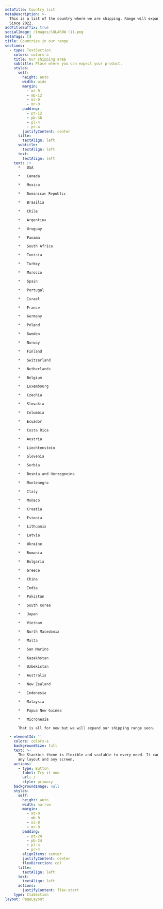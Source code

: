```yaml
---
metaTitle: Country list
metaDescription: >-
  This is a list of the country where we are shipping. Range will expand soon.
  Since 2022.
addTitleSuffix: true
socialImage: /images/SOLAROW (1).png
metaTags: []
title: Countries in our range
sections:
  - type: TextSection
    colors: colors-a
    title: Our shipping area
    subtitle: Place where you can expect your product.
    styles:
      self:
        height: auto
        width: wide
        margin:
          - mt-0
          - mb-12
          - ml-0
          - mr-0
        padding:
          - pt-12
          - pb-36
          - pl-4
          - pr-4
        justifyContent: center
      title:
        textAlign: left
      subtitle:
        textAlign: left
      text:
        textAlign: left
    text: |+
      *   USA

      *   Canada

      *   Mexico

      *   Dominican Republic

      *   Brasilia

      *   Chile

      *   Argentina

      *   Uruguay

      *   Panama

      *   South Africa

      *   Tunisia

      *   Turkey

      *   Morocco

      *   Spain

      *   Portugal

      *   Israel

      *   France

      *   Germany

      *   Poland

      *   Sweden

      *   Norway

      *   Finland

      *   Switzerland

      *   Netherlands

      *   Belgium

      *   Luxembourg

      *   Czechia

      *   Slovakia

      *   Columbia

      *   Ecuador

      *   Costa Rica

      *   Austria

      *   Liechtenstein

      *   Slovenia

      *   Serbia

      *   Bosnia and Herzegovina

      *   Montenegro

      *   Italy

      *   Monaco

      *   Croatia

      *   Estonia

      *   Lithuania

      *   Latvia

      *   Ukraine

      *   Romania

      *   Bulgaria

      *   Greece

      *   China

      *   India

      *   Pakistan

      *   South Korea

      *   Japan

      *   Vietnam

      *   North Macedonia

      *   Malta

      *   San Marino

      *   Kazakhstan

      *   Uzbekistan

      *   Australia

      *   New Zealand

      *   Indonesia

      *   Malaysia

      *   Papua New Guinea

      *   Micronesia

      That is all for now but we will expand our shipping range soon.

  - elementId: ''
    colors: colors-a
    backgroundSize: full
    text: >-
      The Stackbit theme is flexible and scalable to every need. It can manage
      any layout and any screen.
    actions:
      - type: Button
        label: Try it now
        url: /
        style: primary
    backgroundImage: null
    styles:
      self:
        height: auto
        width: narrow
        margin:
          - mt-0
          - mb-0
          - ml-0
          - mr-0
        padding:
          - pt-24
          - pb-24
          - pl-4
          - pr-4
        alignItems: center
        justifyContent: center
        flexDirection: col
      title:
        textAlign: left
      text:
        textAlign: left
      actions:
        justifyContent: flex-start
    type: CtaSection
layout: PageLayout
---
```

